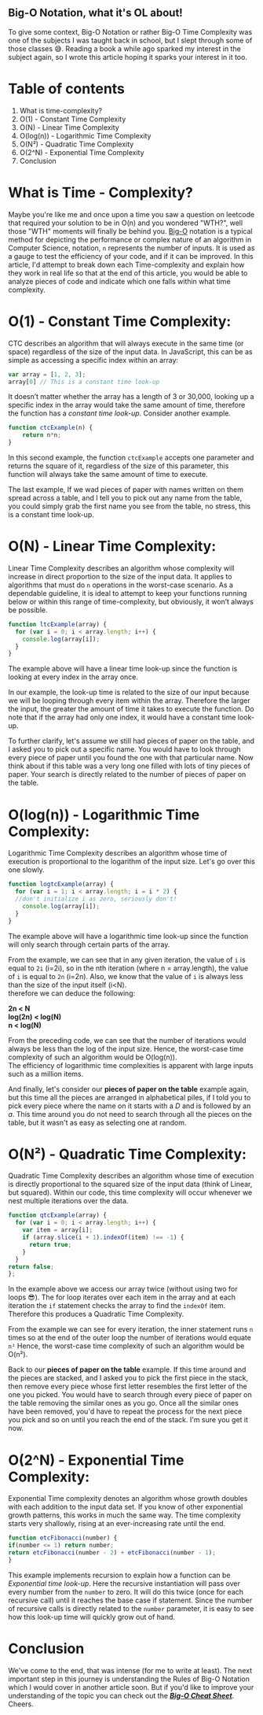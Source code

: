 ## Big-O Notation, what it's OL about!


To give some context, Big-O Notation or rather Big-O Time Complexity was one of the subjects I was taught back in school, but I slept through some of those classes 😅. Reading a book a while ago sparked my interest in the subject again, so I wrote this article hoping it sparks your interest in it too.

# Table of contents
1. What is time-complexity?
2. O(1) - Constant Time Complexity
3. O(N) - Linear Time Complexity
4. O(log(n)) - Logarithmic Time Complexity
5. O(N²) - Quadratic Time Complexity
6. O(2^N) - Exponential Time Complexity
7. Conclusion

# What is Time - Complexity?

Maybe you're like me and once upon a time you saw a question on leetcode that required your solution to be in O(n) and you wondered "WTH?", well those "WTH" moments will finally be behind you. 
[Big-O]([https://en.wikipedia.org/wiki/Big_O_notation](https://en.wikipedia.org/wiki/Big_O_notation)) notation is a typical method for depicting the performance or complex nature of an algorithm in Computer Science, notation, `n` represents the number of inputs. 
It is used as a gauge to test the efficiency of your code, and if it can be improved. In this article, I'd attempt to break down each Time-complexity and explain how they work in real life so that at the end of this article, you would be able to analyze pieces of code and indicate which one falls within what time complexity.

# O(1) - Constant Time Complexity:

CTC describes an algorithm that will always execute in the same time (or space) regardless of the size of the input data. In JavaScript, this can be as simple as accessing a specific index within an array:
```js
var array = [1, 2, 3];  
array[0] // This is a constant time look-up
```
It doesn’t matter whether the array has a length of 3 or 30,000, looking up a specific index in the array would take the same amount of time, therefore the function has a *constant time look-up*.
Consider another example.
```js
function ctcExample(n) {
    return n*n;
}
```
In this second example, the function `ctcExample` accepts one parameter and returns the square of it, regardless of the size of this parameter, this function will always take the same amount of time to execute.

The last example, If we wad pieces of paper with names written on them spread across a table, and I tell you to pick out any name from the table, you could simply grab the first name you see from the table, no stress, this is a constant time look-up.

# O(N) - Linear Time Complexity:

Linear Time Complexity describes an algorithm whose complexity will increase in direct proportion to the size of the input data. It applies to algorithms that must do `n` operations in the worst-case scenario. 
As a dependable guideline, it is ideal to attempt to keep your functions running below or within this range of time-complexity, but obviously, it won’t always be possible.
```js
function ltcExample(array) {  
  for (var i = 0; i < array.length; i++) {  
    console.log(array[i]);  
  }
}
```
The example above will have a linear time look-up since the function is looking at every index in the array once. 

In our example, the look-up time is related to the size of our input because we will be looping through every item within the array. Therefore the larger the input, the greater the amount of time it takes to execute the function. Do note that if the array had only one index, it would have a constant time look-up.

To further clarify, let's assume we still had pieces of paper on the table, and I asked you to pick out a specific name. You would have to look through every piece of paper until you found the one with that particular name. Now think about if this table was a very long one filled with lots of tiny pieces of paper. Your search is directly related to the number of pieces of paper on the table.

# O(log(n)) - Logarithmic Time Complexity:

Logarithmic Time Complexity describes an algorithm whose time of execution is proportional to the logarithm of the input size. Let's go over this one slowly. 
```js
function logtcExample(array) {  
  for (var i = 1; i < array.length; i = i * 2) {  
  //don't initialize i as zero, seriously don't!
	console.log(array[i]);  
  }
}
```
The example above will have a logarithmic time look-up since the function will only search through certain parts of the array.

From the example, we can see that in any given iteration, the value of `i` is equal to `2i` (i=2i), so in the nth iteration (where n = array.length), the value of `i` is equal to `2n` (i=2n). Also, we know that the value of `i` is always less than the size of the input itself (i<N).  
therefore we can deduce the following:  

**2n < N  
log(2n) < log(N)  
n < log(N)**

From the preceding code, we can see that the number of iterations would always be less than the log of the input size. Hence, the worst-case time complexity of such an algorithm would be O(log(n)).  
The efficiency of logarithmic time complexities is apparent with large inputs such as a million items.

And finally, let's consider our **pieces of paper on the table** example again, but this time all the pieces are arranged in alphabetical piles, if I told you to pick every piece where the name on it starts with a *D* and is followed by an *a*. This time around you do not need to search through all the pieces on the table, but it wasn't as easy as selecting one at random.

# O(N²) - Quadratic Time Complexity:

Quadratic Time Complexity describes an algorithm whose time of execution is directly proportional to the squared size of the input data  (think of Linear, but squared). Within our code, this time complexity will occur whenever we nest multiple iterations over the data.
```js
function qtcExample(array) {  
  for (var i = 0; i < array.length; i++) {  
	var item = array[i];  
    if (array.slice(i + 1).indexOf(item) !== -1) {  
	  return true;  
    }  
  }  
return false;  
};
```
In the example above we access our array twice (without using two for loops 😎). The for loop iterates over each item in the array and at each iteration the `if` statement checks the array to find the `indexOf` item. Therefore this produces a Quadratic Time Complexity.

From the example we can see for every iteration, the inner statement runs `n` times so at the end of the outer loop the number of iterations would equate `n²` Hence, the worst-case time complexity of such an algorithm would be O(n²).

Back to our **pieces of paper on the table** example. If this time around and the pieces are stacked, and I asked you to pick the first piece in the stack, then remove every piece whose first letter resembles the first letter of the one you picked. You would have to search through every piece of paper on the table removing the similar ones as you go. Once all the similar ones have been removed, you'd have to repeat the process for the next piece you pick and so on until you reach the end of the stack. I'm sure you get it now.

# O(2^N) - Exponential Time Complexity:

Exponential Time complexity denotes an algorithm whose growth doubles with each addition to the input data set. If you know of other exponential growth patterns, this works in much the same way. The time complexity starts very shallowly, rising at an ever-increasing rate until the end.
```js
function etcFibonacci(number) {
if(number <= 1) return number;  
return etcFibonacci(number - 2) + etcFibonacci(number - 1);  
}
```
This example implements recursion to explain how a function can be _Exponential time look-up_. Here the recursive instantiation will pass over every number from the `number` to zero. It will do this twice (once for each recursive call) until it reaches the base case if statement. Since the number of recursive calls is directly related to the `number` parameter, it is easy to see how this look-up time will quickly grow out of hand.

# Conclusion
We've come to the end, that was intense (for me to write at least).
The next important step in this journey is understanding the Rules of Big-O Notation which I would cover in another article soon.
But if you'd like to improve your understanding of the topic you can check out the [**_Big-O Cheat Sheet_**](http://bigocheatsheet.com/). Cheers.
